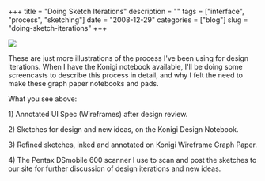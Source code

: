 +++
title = "Doing Sketch Iterations"
description = ""
tags = ["interface", "process", "sketching"]
date = "2008-12-29"
categories = ["blog"]
slug = "doing-sketch-iterations"
+++



  <div class="notebook-screenshot"><img src="//media.konigi.com/notebook/sketch-iterations.jpg" class="notebook-image" /></div><p>These are just more illustrations of the process I've been using for design iterations. When I have the Konigi notebook available, I'll be doing some screencasts to describe this process in detail, and why I felt the need to make these graph paper notebooks and pads.</p>
<p>What you see above:</p>
<p>1) Annotated UI Spec (Wireframes) after design review.</p>
<p>2) Sketches for design and new ideas, on the Konigi Design Notebook.</p>
<p>3) Refined sketches, inked and annotated on Konigi Wireframe Graph Paper.</p>
<p>4) The Pentax DSmobile 600 scanner I use to scan and post the sketches to our site for further discussion of design iterations and new ideas.</p>
    
  
